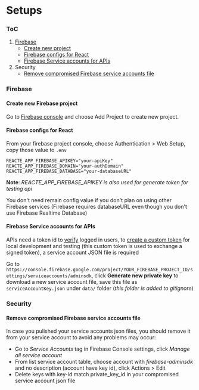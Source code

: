 # Setups

### ToC
1. [Firebase](#firebase)
    - [Create new project](#create-new-firebase-project)
    - [Firebase configs for React](#firebase-configs-for-react)
    - [Firebase Service accounts for APIs](#firebase-service-accounts-for-apis)
2. Security
    - [Remove compromised Firebase service accounts file](#remove-compromised-firebase-service-accounts-file)

### Firebase
#### Create new Firebase project
Go to [Firebase console](https://console.firebase.google.com/) and choose Add Project to create new project.

#### Firebase configs for React
From your firebase project console, choose Authentication > Web Setup, copy those value to `.env`
```
REACTE_APP_FIREBASE_APIKEY="your-apiKey"
REACTE_APP_FIREBASE_DOMAIN="your-authDomain"
REACTE_APP_FIREBASE_DATABASE="your-databaseURL"
```
**Note**: *REACTE_APP_FIREBASE_APIKEY is also used for generate token for testing api*

You don't need remain config value if you don't plan on using other Firebase services (Firebase requires databaseURL even though you don't use Firebase Realtime Database)

#### Firebase Service accounts for APIs
APIs need a token id to [verify](https://firebase.google.com/docs/auth/admin/verify-id-tokens) logged in users, to [create a custom token](https://firebase.google.com/docs/auth/admin/create-custom-tokens) for local development and testing (this custom token is used to exchange a signed token), a service account JSON file is required

Go to `https://console.firebase.google.com/project/YOUR_FIREBASE_PROJECT_ID/settings/serviceaccounts/adminsdk`, click **Generate new private key** to download a new service account file, save this file as `serviceAccountKey.json` under `data/` folder (*this folder is added to gitignore*)

### Security
#### Remove compromised Firebase service accounts file
In case you pulished your service accounts json files, you should remove it from your service account to avoid any problems may occur:
- Go to *Service Accounts* tag in Firebase Console settings, click *Manage all service account*
- From list service account table, choose account with *firebase-adminsdk* and no description (account have key id), click Actions > Edit
- Delete keys with key-id match private_key_id in your compromised service account json file
